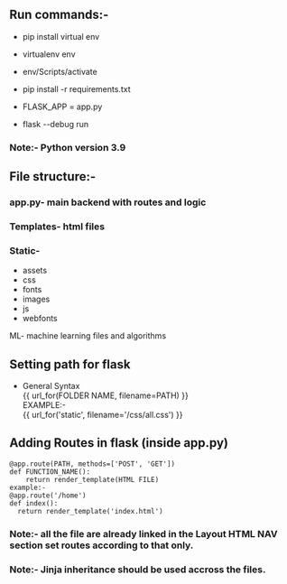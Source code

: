 ## Run commands:-

* pip install virtual env

* virtualenv env

* env/Scripts/activate

* pip install -r requirements.txt

* FLASK_APP = app.py

* flask --debug run

### Note:- Python version 3.9

## File structure:-

### app.py- main backend with routes and logic

### Templates- html files

### Static-
* assets
* css
* fonts
* images
* js
* webfonts

ML- machine learning files and algorithms

## Setting path for flask
* General Syntax \
    {{ url_for(FOLDER NAME, filename=PATH) }} \
    EXAMPLE:- \
    {{ url_for('static', filename='/css/all.css') }}
    
## Adding Routes in flask (inside app.py)
    @app.route(PATH, methods=['POST', 'GET'])
    def FUNCTION_NAME():
        return render_template(HTML FILE)
    example:-
    @app.route('/home')
    def index():
      return render_template('index.html')
      
### Note:- all the file are already linked in the Layout HTML NAV section set routes according to that only.
### Note:- Jinja inheritance should be used accross the files.


